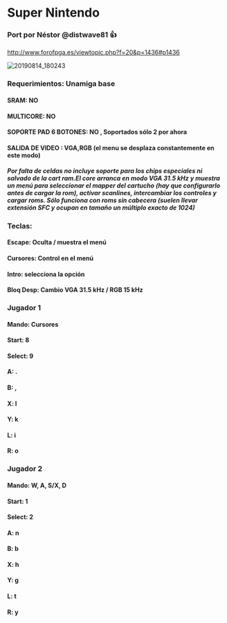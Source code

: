 # Super Nintendo

### Port por Néstor @distwave81 :+1:

http://www.forofpga.es/viewtopic.php?f=20&p=1436#p1436

![20190814_180243](https://user-images.githubusercontent.com/31018768/93016340-bf494f00-f5c0-11ea-9351-256d5c240c08.jpg)

### Requerimientos: Unamiga base

#### SRAM: NO

#### MULTICORE: NO

#### SOPORTE PAD 6 BOTONES: NO , Soportados sólo 2 por ahora

#### SALIDA DE VIDEO : VGA,RGB (el menu se desplaza constantemente en este modo)

##### Por falta de celdas no incluye soporte para los chips especiales ni salvado de la cart ram.El core arranca en modo VGA 31.5 kHz y muestra un menú para seleccionar el mapper del cartucho (hay que configurarlo antes de cargar la rom), activar scanlines, intercambiar los controles y cargar roms. Sólo funciona con roms sin cabecera (suelen llevar extensión SFC y ocupan en tamaño un múltiplo exacto de 1024)


### Teclas:

#### Escape: Oculta / muestra el menú
#### Cursores: Control en el menú
#### Intro: selecciona la opción
#### Bloq Desp: Cambio VGA 31.5 kHz / RGB 15 kHz

### Jugador 1

#### Mando: Cursores
#### Start: 8
#### Select: 9
#### A: .
#### B: ,
#### X: l
#### Y: k
#### L: i 
#### R: o

### Jugador 2

#### Mando: W, A, S/X, D
#### Start: 1
#### Select: 2
#### A: n
#### B: b
#### X: h
#### Y: g
#### L: t
#### R: y
